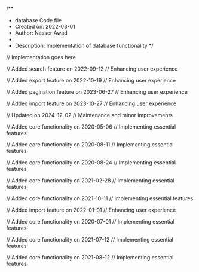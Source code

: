 /**
 * database Code file
 * Created on: 2022-03-01
 * Author: Nasser Awad
 *
 * Description: Implementation of database functionality
 */
 
// Implementation goes here


// Added search feature on 2022-09-12
// Enhancing user experience

// Added export feature on 2022-10-19
// Enhancing user experience

// Added pagination feature on 2023-06-27
// Enhancing user experience

// Added import feature on 2023-10-27
// Enhancing user experience

// Updated on 2024-12-02
// Maintenance and minor improvements

// Added core functionality on 2020-05-06
// Implementing essential features

// Added core functionality on 2020-08-11
// Implementing essential features

// Added core functionality on 2020-08-24
// Implementing essential features

// Added core functionality on 2021-02-28
// Implementing essential features

// Added core functionality on 2021-10-11
// Implementing essential features

// Added import feature on 2022-01-01
// Enhancing user experience

// Added core functionality on 2020-07-01
// Implementing essential features

// Added core functionality on 2021-07-12
// Implementing essential features

// Added core functionality on 2021-08-12
// Implementing essential features
